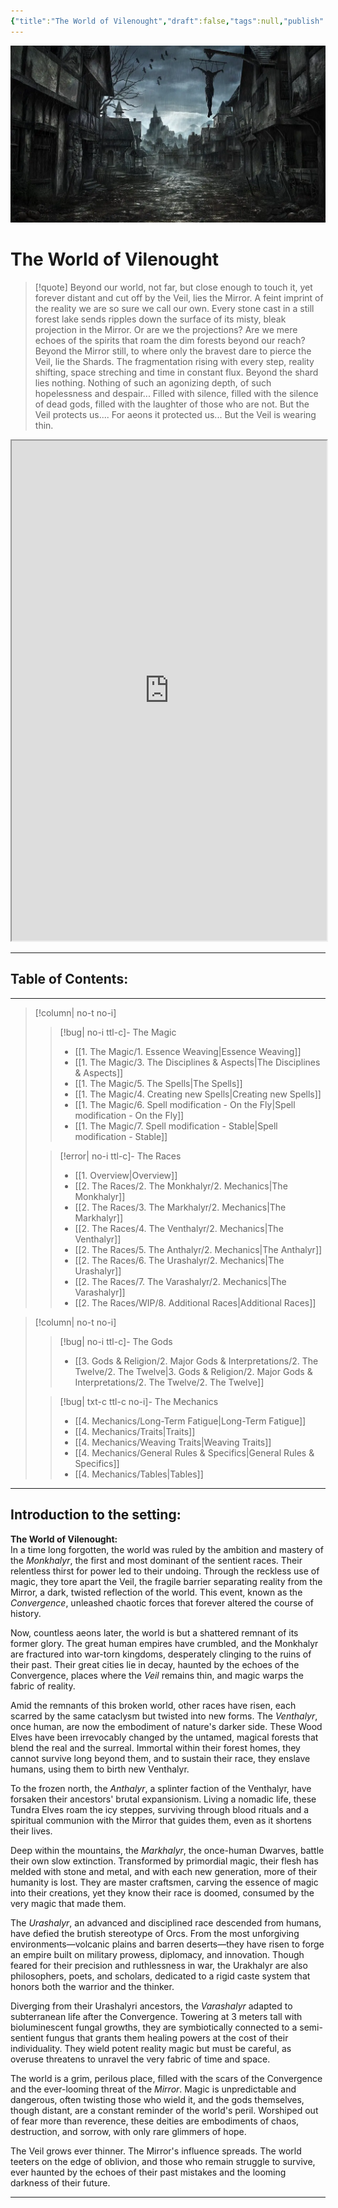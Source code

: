 ```yaml
---
{"title":"The World of Vilenought","draft":false,"tags":null,"publish":true,"path":"index.md","permalink":"/index/","PassFrontmatter":true}
---
```


![Banner.webp| banner p+cct](Banner.webp)

# The World of Vilenought


> [!quote] Beyond our world, not far, but close enough to touch it, yet forever distant and cut off by the Veil, lies the Mirror. A feint imprint of the reality we are so sure we call our own. Every stone cast in a still forest lake sends ripples down the surface of its misty, bleak projection in the Mirror. Or are we the projections? Are we mere echoes of the spirits that roam the dim forests beyond our reach? Beyond the Mirror still, to where only the bravest dare to pierce the Veil, lie the Shards. The fragmentation rising with every step, reality shifting, space streching and time in constant flux. Beyond the shard lies nothing. Nothing of such an agonizing depth, of such hopelessness and despair... Filled with silence, filled with the silence of dead gods, filled with the laughter of those who are not. But the Veil protects us.... For aeons it protected us... But the Veil is wearing thin.
> 

<iframe src="https://master-noiza.github.io/world-map/" width="100%" height="800px"></iframe>

---

## Table of Contents:

---

> [!column| no-t no-i]
>> [!bug| no-i ttl-c]- The Magic
>> - [[1. The Magic/1. Essence Weaving\|Essence Weaving]]
>> - [[1. The Magic/3. The Disciplines & Aspects\|The Disciplines & Aspects]]
>> - [[1. The Magic/5. The Spells\|The Spells]]
>> - [[1. The Magic/4. Creating new Spells\|Creating new Spells]]
>> - [[1. The Magic/6. Spell modification - On the Fly\|Spell modification - On the Fly]]
>> - [[1. The Magic/7. Spell modification - Stable\|Spell modification - Stable]]
>
>> [!error| no-i ttl-c]- The Races
>> - [[1. Overview\|Overview]]
>> - [[2. The Races/2. The Monkhalyr/2. Mechanics\|The Monkhalyr]]
>> - [[2. The Races/3. The Markhalyr/2. Mechanics\|The Markhalyr]]
>> - [[2. The Races/4. The Venthalyr/2. Mechanics\|The Venthalyr]]
>> - [[2. The Races/5. The Anthalyr/2. Mechanics\|The Anthalyr]]
>> - [[2. The Races/6. The Urashalyr/2. Mechanics\|The Urashalyr]]
>> - [[2. The Races/7. The Varashalyr/2. Mechanics\|The Varashalyr]]
>> - [[2. The Races/WIP/8. Additional Races\|Additional Races]]

> [!column| no-t no-i]
>> [!bug| no-i ttl-c]- The Gods
>> - [[3. Gods & Religion/2. Major Gods & Interpretations/2. The Twelve/2. The Twelve\|3. Gods & Religion/2. Major Gods & Interpretations/2. The Twelve/2. The Twelve]]
>
>> [!bug| txt-c ttl-c no-i]- The Mechanics
>> - [[4. Mechanics/Long-Term Fatigue\|Long-Term Fatigue]]
>> - [[4. Mechanics/Traits\|Traits]]
>> - [[4. Mechanics/Weaving Traits\|Weaving Traits]]
>> - [[4. Mechanics/General Rules & Specifics\|General Rules & Specifics]]
>> - [[4. Mechanics/Tables\|Tables]]

---

## Introduction to the setting:

**The World of Vilenought:**
<br>
In a time long forgotten, the world was ruled by the ambition and mastery of the *Monkhalyr*, the first and most dominant of the sentient races. Their relentless thirst for power led to their undoing. Through the reckless use of magic, they tore apart the Veil, the fragile barrier separating reality from the Mirror, a dark, twisted reflection of the world. This event, known as the *Convergence*, unleashed chaotic forces that forever altered the course of history.

Now, countless aeons later, the world is but a shattered remnant of its former glory. The great human empires have crumbled, and the Monkhalyr are fractured into war-torn kingdoms, desperately clinging to the ruins of their past. Their great cities lie in decay, haunted by the echoes of the Convergence, places where the *Veil* remains thin, and magic warps the fabric of reality.

Amid the remnants of this broken world, other races have risen, each scarred by the same cataclysm but twisted into new forms. The *Venthalyr*, once human, are now the embodiment of nature's darker side. These Wood Elves have been irrevocably changed by the untamed, magical forests that blend the real and the surreal. Immortal within their forest homes, they cannot survive long beyond them, and to sustain their race, they enslave humans, using them to birth new Venthalyr.

To the frozen north, the *Anthalyr*, a splinter faction of the Venthalyr, have forsaken their ancestors' brutal expansionism. Living a nomadic life, these Tundra Elves roam the icy steppes, surviving through blood rituals and a spiritual communion with the Mirror that guides them, even as it shortens their lives.

Deep within the mountains, the *Markhalyr*, the once-human Dwarves, battle their own slow extinction. Transformed by primordial magic, their flesh has melded with stone and metal, and with each new generation, more of their humanity is lost. They are master craftsmen, carving the essence of magic into their creations, yet they know their race is doomed, consumed by the very magic that made them.

The *Urashalyr*, an advanced and disciplined race descended from humans, have defied the brutish stereotype of Orcs. From the most unforgiving environments—volcanic plains and barren deserts—they have risen to forge an empire built on military prowess, diplomacy, and innovation. Though feared for their precision and ruthlessness in war, the Urakhalyr are also philosophers, poets, and scholars, dedicated to a rigid caste system that honors both the warrior and the thinker.

Diverging from their Urashalyri ancestors, the *Varashalyr* adapted to subterranean life after the Convergence. Towering at 3 meters tall with bioluminescent fungal growths, they are symbiotically connected to a semi-sentient fungus that grants them healing powers at the cost of their individuality. They wield potent reality magic but must be careful, as overuse threatens to unravel the very fabric of time and space.

The world is a grim, perilous place, filled with the scars of the Convergence and the ever-looming threat of the *Mirror*. Magic is unpredictable and dangerous, often twisting those who wield it, and the gods themselves, though distant, are a constant reminder of the world's peril. Worshiped out of fear more than reverence, these deities are embodiments of chaos, destruction, and sorrow, with only rare glimmers of hope.

The Veil grows ever thinner. The Mirror's influence spreads. The world teeters on the edge of oblivion, and those who remain struggle to survive, ever haunted by the echoes of their past mistakes and the looming darkness of their future.

---